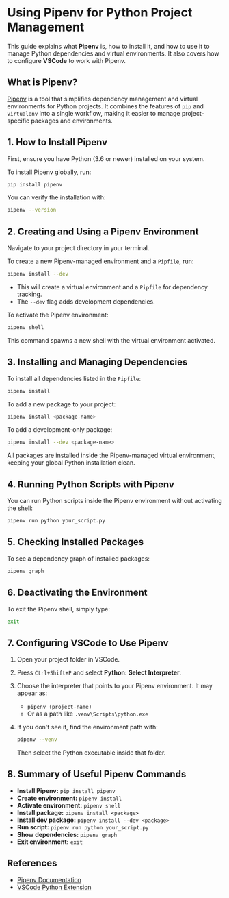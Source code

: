 # Using Pipenv for Python Project Management

This guide explains what **Pipenv** is, how to install it, and how to use it to manage Python dependencies and virtual environments. It also covers how to configure **VSCode** to work with Pipenv.

## What is Pipenv?

[Pipenv](https://pipenv.pypa.io/en/latest/) is a tool that simplifies dependency management and virtual environments for Python projects. It combines the features of `pip` and `virtualenv` into a single workflow, making it easier to manage project-specific packages and environments.

## 1. How to Install Pipenv

First, ensure you have Python (3.6 or newer) installed on your system.

To install Pipenv globally, run:

```sh
pip install pipenv
```

You can verify the installation with:

```sh
pipenv --version
```

## 2. Creating and Using a Pipenv Environment

Navigate to your project directory in your terminal.

To create a new Pipenv-managed environment and a `Pipfile`, run:

```sh
pipenv install --dev
```

- This will create a virtual environment and a `Pipfile` for dependency tracking.
- The `--dev` flag adds development dependencies.

To activate the Pipenv environment:

```sh
pipenv shell
```

This command spawns a new shell with the virtual environment activated.

## 3. Installing and Managing Dependencies

To install all dependencies listed in the `Pipfile`:

```sh
pipenv install
```

To add a new package to your project:

```sh
pipenv install <package-name>
```

To add a development-only package:

```sh
pipenv install --dev <package-name>
```

All packages are installed inside the Pipenv-managed virtual environment, keeping your global Python installation clean.

## 4. Running Python Scripts with Pipenv

You can run Python scripts inside the Pipenv environment without activating the shell:

```sh
pipenv run python your_script.py
```

## 5. Checking Installed Packages

To see a dependency graph of installed packages:

```sh
pipenv graph
```

## 6. Deactivating the Environment

To exit the Pipenv shell, simply type:

```sh
exit
```

## 7. Configuring VSCode to Use Pipenv

1. Open your project folder in VSCode.
2. Press `Ctrl+Shift+P` and select **Python: Select Interpreter**.
3. Choose the interpreter that points to your Pipenv environment. It may appear as:
   - `pipenv (project-name)`
   - Or as a path like `.venv\Scripts\python.exe`
4. If you don't see it, find the environment path with:

   ```sh
   pipenv --venv
   ```

   Then select the Python executable inside that folder.

## 8. Summary of Useful Pipenv Commands

- **Install Pipenv:** `pip install pipenv`
- **Create environment:** `pipenv install`
- **Activate environment:** `pipenv shell`
- **Install package:** `pipenv install <package>`
- **Install dev package:** `pipenv install --dev <package>`
- **Run script:** `pipenv run python your_script.py`
- **Show dependencies:** `pipenv graph`
- **Exit environment:** `exit`

## References

- [Pipenv Documentation](https://pipenv.pypa.io/en/latest/)
- [VSCode Python Extension](https://marketplace.visualstudio.com/items?itemName=ms-python.python)
